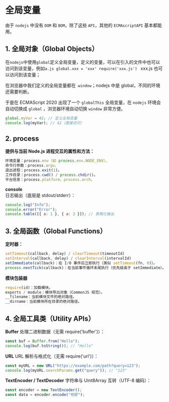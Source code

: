 # 全局变量

由于 `nodejs` 中没有 `DOM` 和 `BOM`，除了这些 `API`，其他的 `ECMAscriptAPI` 基本都能用。

## 1. 全局对象（Global Objects）

在`nodejs`中使用`global`定义全局变量，定义的变量，可以在引入的文件中也可以访问到该变量，例如`a.js global.xxx = 'xxx' require('xxx.js') ` xxx.js 也可以访问到该变量；

在浏览器中我们定义的全局变量都在` window`；nodejs 中是 global，不同的环境还需要判断。

于是在 ECMAScript 2020 出现了一个 `globalThis` 全局变量，在 `nodejs` 环境会自动切换成 `global` ，浏览器环境自动切换 `window` 非常方便。

```js
global.myVar = 42; // 定义全局变量
console.log(myVar); // 42（直接访问）
```

## 2. process

**提供与当前 Node.js 进程交互的属性和方法：**

```js
环境变量：process.env（如 process.env.NODE_ENV）。
命令行参数：process.argv。
退出进程：process.exit(1)。
工作目录：process.cwd() / process.chdir()。
平台信息：process.platform、process.arch。
```

**console**  
日志输出（底层是 stdout/stderr）：

```js
console.log("Info");
console.error("Error");
console.table([{ a: 1 }, { a: 2 }]); // 表格化输出
```

## 3. 全局函数（Global Functions）

**定时器：**

```js
setTimeout(callback, delay) / clearTimeout(timeoutId)
setInterval(callback, delay) / clearInterval(intervalId)
setImmediate(callback)：在 I/O 事件后立即执行（类似 setTimeout(fn, 0)）。
process.nextTick(callback)：在当前事件循环末尾执行（优先级高于 setImmediate）。
```

**模块包装器**

```js
require(id)：加载模块。
exports / module：模块导出对象（CommonJS 规范）。
__filename：当前模块文件的绝对路径。
__dirname：当前模块所在目录的绝对路径。
```

## 4. 全局工具类（Utility APIs）

**Buffer** 处理二进制数据（无需 require('buffer')）：

```js
const buf = Buffer.from("Hello");
console.log(buf.toString()); // "Hello"
```

**URL** URL 解析与格式化（无需 require('url')）：

```js
const myURL = new URL("https://example.com/path?query=123");
console.log(myURL.searchParams.get("query")); // "123"
```

**TextEncoder / TextDecoder** 字符串与 Uint8Array 互转（UTF-8 编码）：

```js
const encoder = new TextEncoder();
const data = encoder.encode("你好");
```
